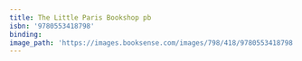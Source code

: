 ```yaml
---
title: The Little Paris Bookshop pb
isbn: '9780553418798'
binding:
image_path: 'https://images.booksense.com/images/798/418/9780553418798.jpg'
---
```



